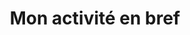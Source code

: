 ---
title: 'Mon activité en bref'
menu: Accueil
menuFooter1: true
content:
    items: '@self.modular'
    order:
        by: default
        dir: asc
        custom:
            - _entete
            - _besoins
            - _rendezvous
            - _portfolio
---